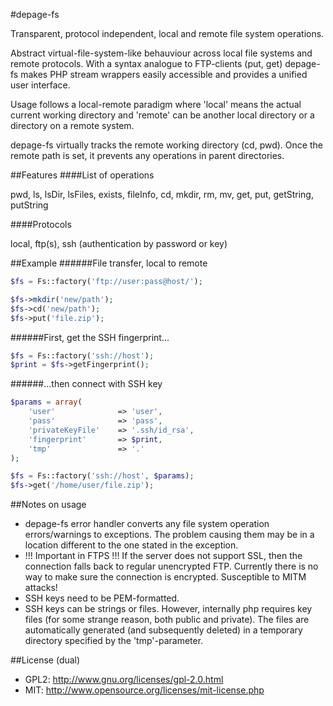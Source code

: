 #depage-fs

Transparent, protocol independent, local and remote file system operations.

Abstract virtual-file-system-like behauviour across local file systems and
remote protocols. With a syntax analogue to FTP-clients (put, get) depage-fs
makes PHP stream wrappers easily accessible and provides a unified user
interface.

Usage follows a local-remote paradigm where 'local' means the actual current
working directory and 'remote' can be another local directory or a directory on
a remote system.

depage-fs virtually tracks the remote working directory (cd, pwd). Once the
remote path is set, it prevents any operations in parent directories.

##Features
####List of operations

pwd, ls, lsDir, lsFiles, exists, fileInfo, cd, mkdir, rm, mv, get, put,
getString, putString

####Protocols

local, ftp(s), ssh (authentication by password or key)

##Example
######File transfer, local to remote
```php
$fs = Fs::factory('ftp://user:pass@host/');

$fs->mkdir('new/path');
$fs->cd('new/path');
$fs->put('file.zip');
```

######First, get the SSH fingerprint...
```php
$fs = Fs::factory('ssh://host');
$print = $fs->getFingerprint();
```

######...then connect with SSH key
```php
$params = array(
    'user'              => 'user',
    'pass'              => 'pass',
    'privateKeyFile'    => '.ssh/id_rsa',
    'fingerprint'       => $print,
    'tmp'               => '.'
);

$fs = Fs::factory('ssh://host', $params);
$fs->get('/home/user/file.zip');
```

##Notes on usage

- depage-fs error handler converts any file system operation errors/warnings to
exceptions. The problem causing them may be in a location different to the one
stated in the exception.
- !!! Important in FTPS !!! If the server does not support SSL, then the
connection falls back to regular unencrypted FTP. Currently there is no way to
make sure the connection is encrypted. Susceptible to MITM attacks!
- SSH keys need to be PEM-formatted.
- SSH keys can be strings or files. However, internally php requires key files
(for some strange reason, both public and private). The files are automatically
generated (and subsequently deleted) in a temporary directory specified by the
'tmp'-parameter.

##License (dual)

- GPL2: <http://www.gnu.org/licenses/gpl-2.0.html>
- MIT: <http://www.opensource.org/licenses/mit-license.php>

